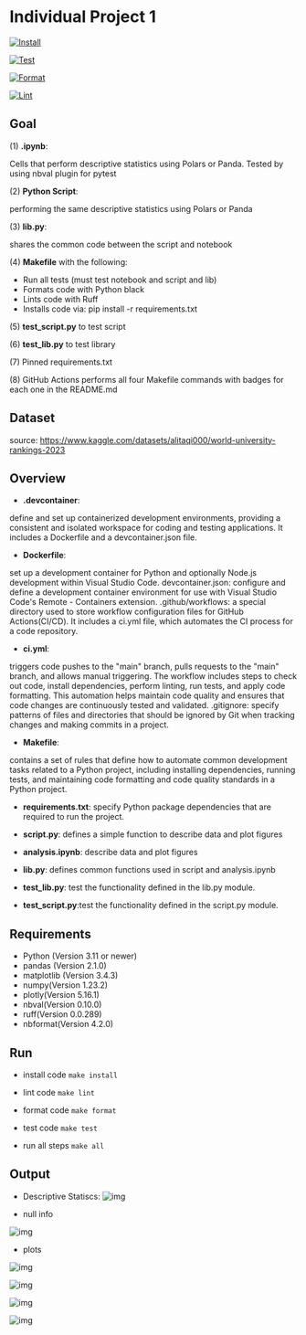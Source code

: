 
# Individual Project 1  

[![Install](https://github.com/nogibjj/IDS706_IndividualProject1_Mutian/actions/workflows/install.yml/badge.svg)](https://github.com/nogibjj/IDS706_IndividualProject1_Mutian/actions/workflows/install.yml)

[![Test](https://github.com/nogibjj/IDS706_IndividualProject1_Mutian/actions/workflows/test.yml/badge.svg)](https://github.com/nogibjj/IDS706_IndividualProject1_Mutian/actions/workflows/test.yml)

[![Format](https://github.com/nogibjj/IDS706_IndividualProject1_Mutian/actions/workflows/format.yml/badge.svg)](https://github.com/nogibjj/IDS706_IndividualProject1_Mutian/actions/workflows/format.yml)

[![Lint](https://github.com/nogibjj/IDS706_IndividualProject1_Mutian/actions/workflows/lint.yml/badge.svg)](https://github.com/nogibjj/IDS706_IndividualProject1_Mutian/actions/workflows/lint.yml)
## Goal


(1) __.ipynb__:

 Cells that perform descriptive statistics using Polars or Panda.
Tested by using nbval plugin for pytest

(2) __Python Script__:

performing the same descriptive statistics using Polars or Panda

(3) __lib.py__:

shares the common code between the script and notebook

(4) __Makefile__ with the following:			

* Run all tests (must test notebook and script and lib)
* Formats code with Python black
* Lints code with Ruff
* Installs code via:  pip install -r requirements.txt
  
(5) __test_script.py__ to test script

(6) __test_lib.py__ to test library
		
(7) Pinned requirements.txt

(8) GitHub Actions performs all four Makefile commands with badges for each one in the README.md
			
## Dataset
source: https://www.kaggle.com/datasets/alitaqi000/world-university-rankings-2023

## Overview

* __.devcontainer__:

define and set up containerized development environments, providing a consistent and isolated workspace for coding and testing applications. It includes a Dockerfile and a devcontainer.json file.

* __Dockerfile__:
  
set up a development container for Python and optionally Node.js development within Visual Studio Code.
devcontainer.json: configure and define a development container environment for use with Visual Studio Code's Remote - Containers extension.
.github/workflows: a special directory used to store workflow configuration files for GitHub Actions(CI/CD). It includes a ci.yml file, which automates the CI process for a code repository.

* __ci.yml__:

triggers code pushes to the "main" branch, pulls requests to the "main" branch, and allows manual triggering. The workflow includes steps to check out code, install dependencies, perform linting, run tests, and apply code formatting. This automation helps maintain code quality and ensures that code changes are continuously tested and validated.
.gitignore: specify patterns of files and directories that should be ignored by Git when tracking changes and making commits in a project.

* __Makefile__:
  
contains a set of rules that define how to automate common development tasks related to a Python project, including installing dependencies, running tests, and maintaining code formatting and code quality standards in a Python project.

* __requirements.txt__: specify Python package dependencies that are required to run the project.

* __script.py__: defines a simple function to describe data and plot figures

* __analysis.ipynb__: describe data and plot figures
  
* __lib.py__: defines common functions used in script and analysis.ipynb

* __test_lib.py__: test the functionality defined in the lib.py module.
  
* __test_script.py__:test the functionality defined in the script.py module.


## Requirements
* Python (Version 3.11 or newer)
* pandas (Version 2.1.0)
* matplotlib (Version 3.4.3)
* numpy(Version 1.23.2)
* plotly(Version 5.16.1)
* nbval(Version 0.10.0)
* ruff(Version 0.0.289)
* nbformat(Version 4.2.0)
  
## Run

* install code `make install`

* lint code `make lint`
   
* format code `make format`

* test code `make test`

* run all steps `make all`

## Output

* Descriptive Statiscs:
![img](stat1.png)

* null info

![img](sta2.png)

* plots
  
![img](fig1.png)

![img](fig2.png)

![img](fig3.png)

![img](fig4.png)
